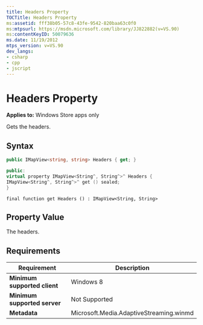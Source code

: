 ```yaml
---
title: Headers Property
TOCTitle: Headers Property
ms:assetid: fff38b05-57c8-43fe-9542-820baa63c0f0
ms:mtpsurl: https://msdn.microsoft.com/library/JJ822882(v=VS.90)
ms:contentKeyID: 50079636
ms.date: 11/19/2012
mtps_version: v=VS.90
dev_langs:
- csharp
- cpp
- jscript
---
```


# Headers Property

**Applies to:** Windows Store apps only

Gets the headers.

## Syntax

```csharp
public IMapView<string, string> Headers { get; }
```

```cpp
public:
virtual property IMapView<String^, String^>^ Headers {
IMapView<String^, String^>^ get () sealed;
}
```

```jscript
final function get Headers () : IMapView<String, String>
```

## Property Value

The headers.

## Requirements

|Requirement|Description|
|--- |--- |
|**Minimum supported client**|Windows 8|
|**Minimum supported server**|Not Supported|
|**Metadata**|Microsoft.Media.AdaptiveStreaming.winmd|
